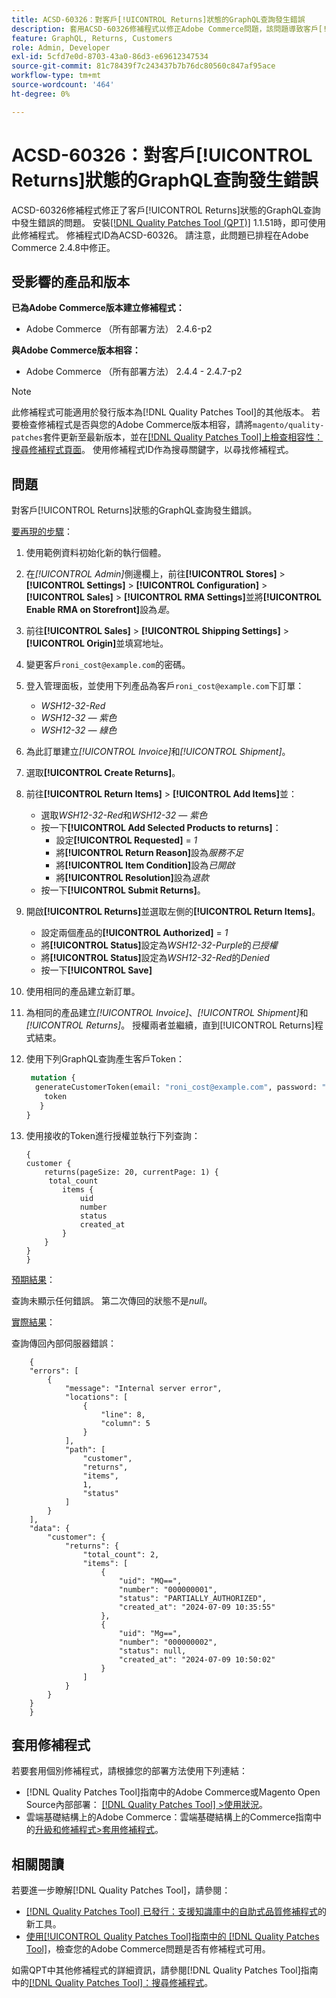 ```yaml
---
title: ACSD-60326：對客戶[!UICONTROL Returns]狀態的GraphQL查詢發生錯誤
description: 套用ACSD-60326修補程式以修正Adobe Commerce問題，該問題導致客戶[!UICONTROL Returns]狀態的GraphQL查詢發生錯誤。
feature: GraphQL, Returns, Customers
role: Admin, Developer
exl-id: 5cfd7e0d-8703-43a0-86d3-e69612347534
source-git-commit: 81c78439f7c243437b7b76dc80560c847af95ace
workflow-type: tm+mt
source-wordcount: '464'
ht-degree: 0%

---
```


# ACSD-60326：對客戶[!UICONTROL Returns]狀態的GraphQL查詢發生錯誤

ACSD-60326修補程式修正了客戶[!UICONTROL Returns]狀態的GraphQL查詢中發生錯誤的問題。 安裝[[!DNL Quality Patches Tool (QPT)]](https://experienceleague.adobe.com/zh-hant/docs/commerce-knowledge-base/kb/announcements/commerce-announcements/magento-quality-patches-released-new-tool-to-self-serve-quality-patches) 1.1.51時，即可使用此修補程式。 修補程式ID為ACSD-60326。 請注意，此問題已排程在Adobe Commerce 2.4.8中修正。

## 受影響的產品和版本

**已為Adobe Commerce版本建立修補程式：**

* Adobe Commerce （所有部署方法） 2.4.6-p2

**與Adobe Commerce版本相容：**

* Adobe Commerce （所有部署方法） 2.4.4 - 2.4.7-p2

>[!NOTE]
>
>此修補程式可能適用於發行版本為[!DNL Quality Patches Tool]的其他版本。 若要檢查修補程式是否與您的Adobe Commerce版本相容，請將`magento/quality-patches`套件更新至最新版本，並在[[!DNL Quality Patches Tool]上檢查相容性：搜尋修補程式頁面](https://experienceleague.adobe.com/tools/commerce-quality-patches/index.html?lang=zh-Hant)。 使用修補程式ID作為搜尋關鍵字，以尋找修補程式。

## 問題

對客戶[!UICONTROL Returns]狀態的GraphQL查詢發生錯誤。

<u>要再現的步驟</u>：

1. 使用範例資料初始化新的執行個體。
1. 在&#x200B;*[!UICONTROL Admin]*&#x200B;側邊欄上，前往&#x200B;**[!UICONTROL Stores]** > **[!UICONTROL Settings]** > **[!UICONTROL Configuration]** > **[!UICONTROL Sales]** > **[!UICONTROL RMA Settings]**&#x200B;並將&#x200B;**[!UICONTROL Enable RMA on Storefront]**&#x200B;設為&#x200B;*是*。
1. 前往&#x200B;**[!UICONTROL Sales]** > **[!UICONTROL Shipping Settings]** > **[!UICONTROL Origin]**&#x200B;並填寫地址。
1. 變更客戶`roni_cost@example.com`的密碼。
1. 登入管理面板，並使用下列產品為客戶`roni_cost@example.com`下訂單：
   * *WSH12-32-Red*
   * *WSH12-32 — 紫色*
   * *WSH12-32 — 綠色*
1. 為此訂單建立&#x200B;*[!UICONTROL Invoice]*&#x200B;和&#x200B;*[!UICONTROL Shipment]*。
1. 選取&#x200B;**[!UICONTROL Create Returns]**。
1. 前往&#x200B;**[!UICONTROL Return Items]** > **[!UICONTROL Add Items]**&#x200B;並：
   * 選取&#x200B;*WSH12-32-Red*&#x200B;和&#x200B;*WSH12-32 — 紫色*
   * 按一下&#x200B;**[!UICONTROL Add Selected Products to returns]**：
      * 設定&#x200B;**[!UICONTROL Requested]** = *1*
      * 將&#x200B;**[!UICONTROL Return Reason]**&#x200B;設為&#x200B;*服務不足*
      * 將&#x200B;**[!UICONTROL Item Condition]**&#x200B;設為&#x200B;*已開啟*
      * 將&#x200B;**[!UICONTROL Resolution]**&#x200B;設為&#x200B;*退款*
   * 按一下&#x200B;**[!UICONTROL Submit Returns]**。
1. 開啟&#x200B;**[!UICONTROL Returns]**&#x200B;並選取左側的&#x200B;**[!UICONTROL Return Items]**。
   * 設定兩個產品的&#x200B;**[!UICONTROL Authorized]** = *1*
   * 將&#x200B;**[!UICONTROL Status]**&#x200B;設定為&#x200B;*WSH12-32-Purple*&#x200B;的&#x200B;*已授權*
   * 將&#x200B;**[!UICONTROL Status]**&#x200B;設定為&#x200B;*WSH12-32-Red*&#x200B;的&#x200B;*Denied*
   * 按一下&#x200B;**[!UICONTROL Save]**
1. 使用相同的產品建立新訂單。
1. 為相同的產品建立&#x200B;*[!UICONTROL Invoice]*、*[!UICONTROL Shipment]*&#x200B;和&#x200B;*[!UICONTROL Returns]*。 授權兩者並繼續，直到[!UICONTROL Returns]程式結束。
1. 使用下列GraphQL查詢產生客戶Token：

   ```GraphQL
    mutation {
     generateCustomerToken(email: "roni_cost@example.com", password: "password") {
       token
      }
   }
   ```

1. 使用接收的Token進行授權並執行下列查詢：

   ```
   {
   customer {
       returns(pageSize: 20, currentPage: 1) {
        total_count
           items {
               uid
               number
               status
               created_at
           }
       }
   }
   }
   ```

<u>預期結果</u>：

查詢未顯示任何錯誤。 第二次傳回的狀態不是&#x200B;*null*。

<u>實際結果</u>：

查詢傳回內部伺服器錯誤：

```
    {
    "errors": [
        {
            "message": "Internal server error",
            "locations": [
                {
                    "line": 8,
                    "column": 5
                }
            ],
            "path": [
                "customer",
                "returns",
                "items",
                1,
                "status"
            ]
        }
    ],
    "data": {
        "customer": {
            "returns": {
                "total_count": 2,
                "items": [
                    {
                        "uid": "MQ==",
                        "number": "000000001",
                        "status": "PARTIALLY_AUTHORIZED",
                        "created_at": "2024-07-09 10:35:55"
                    },
                    {
                        "uid": "Mg==",
                        "number": "000000002",
                        "status": null,
                        "created_at": "2024-07-09 10:50:02"
                    }
                ]
            }
        }
    }
    } 
```

## 套用修補程式

若要套用個別修補程式，請根據您的部署方法使用下列連結：

* [!DNL Quality Patches Tool]指南中的Adobe Commerce或Magento Open Source內部部署： [[!DNL Quality Patches Tool] >使用狀況](/help/tools/quality-patches-tool/usage.md)。
* 雲端基礎結構上的Adobe Commerce：雲端基礎結構上的Commerce指南中的[升級和修補程式>套用修補程式](https://experienceleague.adobe.com/docs/commerce-cloud-service/user-guide/develop/upgrade/apply-patches.html?lang=zh-Hant)。

## 相關閱讀

若要進一步瞭解[!DNL Quality Patches Tool]，請參閱：

* [[!DNL Quality Patches Tool] 已發行：支援知識庫中的自助式品質修補程式](https://experienceleague.adobe.com/zh-hant/docs/commerce-knowledge-base/kb/announcements/commerce-announcements/magento-quality-patches-released-new-tool-to-self-serve-quality-patches)的新工具。
* [使用[!UICONTROL Quality Patches Tool]指南中的 [!DNL Quality Patches Tool]](/help/tools/quality-patches-tool/patches-available-in-qpt/check-patch-for-magento-issue-with-magento-quality-patches.md)，檢查您的Adobe Commerce問題是否有修補程式可用。

如需QPT中其他修補程式的詳細資訊，請參閱[!DNL Quality Patches Tool]指南中的[[!DNL Quality Patches Tool]：搜尋修補程式](https://experienceleague.adobe.com/tools/commerce-quality-patches/index.html?lang=zh-Hant)。
